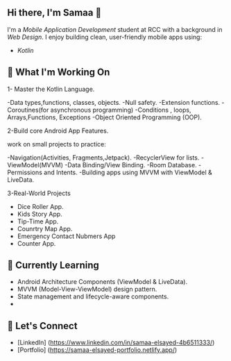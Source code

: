 ## Hi there, I'm Samaa 👋

I'm a *Mobile Application Development* student at RCC with a background in *Web Design*. I enjoy building clean, user-friendly mobile apps using:

- *Kotlin*

## 🚀 What I'm Working On

1- Master the Kotlin Language.

-Data types,functions, classes, objects.
-Null safety.
-Extension functions.
-Coroutines(for asynchronous programming)
-Conditions , loops, Arrays,Functions, Exceptions
-Object Oriented Programming (OOP).


2-Build core Android App Features.

 work on small projects to practice:
 
 -Navigation(Activities, Fragments,Jetpack).
 -RecyclerView for lists.
 -ViewModel(MVVM)
 -Data Binding/View Binding.
 -Room Database.
 -Permissions and Intents.
 -Building apps using MVVM with ViewModel & LiveData.

 3-Real-World Projects
  - Dice Roller App.
  - Kids Story App.
  - Tip-Time App.
  - Counrtry Map App.
  - Emergency Contact Nubmers App
  - Counter App.
    

## 🌱 Currently Learning
  - Android Architecture Components (ViewModel & LiveData).
  - MVVM (Model-View-ViewModel) design pattern.
  - State management and lifecycle-aware components.
  - 

## 💬 Let's Connect
 - [LinkedIn]     (https://www.linkedin.com/in/samaa-elsayed-4b6511333/)
 - [Portfolio]  (https://samaa-elsayed-portfolio.netlify.app/)


